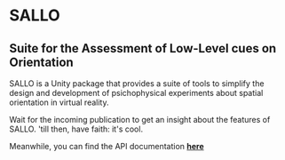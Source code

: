 # SALLO
## Suite for the Assessment of Low-Level cues on Orientation

SALLO is a Unity package that provides a suite of tools to simplify the design and development of psichophysical experiments about spatial orientation in virtual reality.

Wait for the incoming publication to get an insight about the features of SALLO. 'till then, have faith: it's cool.

Meanwhile, you can find the API documentation **[here](https://davidespot.github.io/SALLO)**
